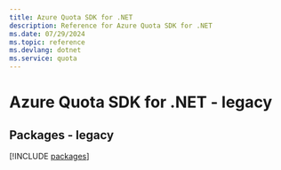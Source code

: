 ```yaml
---
title: Azure Quota SDK for .NET
description: Reference for Azure Quota SDK for .NET
ms.date: 07/29/2024
ms.topic: reference
ms.devlang: dotnet
ms.service: quota
---
```

# Azure Quota SDK for .NET - legacy
## Packages - legacy
[!INCLUDE [packages](quota-index.md)]